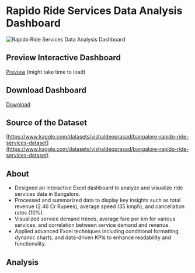 # Rapido Ride Services Data Analysis Dashboard
![Rapido Ride Services Data Analysis Dashboard](https://github.com/arindam-bhunia/Rapido-Ride-Services-Data-Analysis-Dashboard/blob/main/Rapido%20Preview.png)
## Preview Interactive Dashboard
[Preview](https://arindam-bhunia.github.io/Rapido.html) (might take time to load)
## Download Dashboard
[Download](https://github.com/arindam-bhunia/Rapido-Ride-Services-Data-Analysis-Dashboard/blob/main/Rapido%20Ride%20Services%20Data%20Analysis%20Dashboard.xlsx)
## Source of the Dataset
[https://www.kaggle.com/datasets/vishaldeoprasad/bangalore-rapido-ride-services-dataset](https://www.kaggle.com/datasets/vishaldeoprasad/bangalore-rapido-ride-services-dataset)

## About
- Designed an interactive Excel dashboard to analyze and visualize ride services data in Bangalore.
- Processed and summarized data to display key insights such as total revenue (2.46 Cr Rupees), average speed (35 kmph),
and cancellation rates (10%).
- Visualized service demand trends, average fare per km for various services, and correlation between service demand and
revenue.
- Applied advanced Excel techniques including conditional formatting, dynamic charts, and data-driven KPIs to enhance
readability and functionality.

## Analysis

